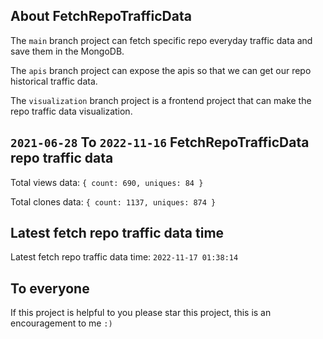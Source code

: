 ## About FetchRepoTrafficData

The `main` branch project can fetch specific repo everyday traffic data and save them in the MongoDB.

The `apis` branch project can expose the apis so that we can get our repo historical traffic data.

The `visualization` branch project is a frontend project that can make the repo traffic data visualization.

## `2021-06-28` To `2022-11-16` FetchRepoTrafficData repo traffic data

Total views data: `{ count: 690, uniques: 84 }`

Total clones data: `{ count: 1137, uniques: 874 }`

## Latest fetch repo traffic data time

Latest fetch repo traffic data time: `2022-11-17 01:38:14`

## To everyone

If this project is helpful to you please star this project, this is an encouragement to me `:)`



